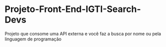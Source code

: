 # Projeto-Front-End-IGTI-Search-Devs
Projeto que consome uma API externa e você faz a busca por nome ou pela linguagem de programação
